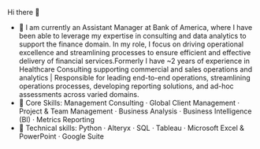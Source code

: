Hi there 👋

- 🔭 I am currently an Assistant Manager at Bank of America, where I have been able to leverage my expertise in consulting and data analytics to support the finance domain. In my role, I focus on driving operational excellence and streamlining processes to ensure efficient and effective delivery of financial services.Formerly I have ~2 years of experience in Healthcare Consulting supporting commercial and sales operations and analytics | Responsible for leading end-to-end operations, streamlining operations processes, developing reporting solutions, and ad-hoc assessments across varied domains.
- 🌱 Core Skills: Management Consulting · Global Client Management · Project & Team Management · Business Analysis · Business Intelligence (BI) · Metrics Reporting
- 🌊 Technical skills: Python · Alteryx · SQL · Tableau · Microsoft Excel & PowerPoint · Google Suite
